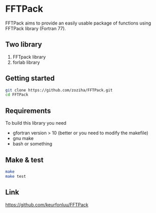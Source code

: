 # FFTPack
FFTPack aims to provide an easily usable package of functions using FFTPack library (Fortran 77).

## Two library
1. FFTpack library
2. forlab library

## Getting started
```bash
git clone https://github.com/zoziha/FFTPack.git
cd FFTPack

```

## Requirements
To build this library you need
+ gfortran version > 10 (better or you need to modify the makefile)
+ gnu make
+ bash or something

## Make & test
```bash
make
make test

```

## Link
https://github.com/keurfonluu/FFTPack